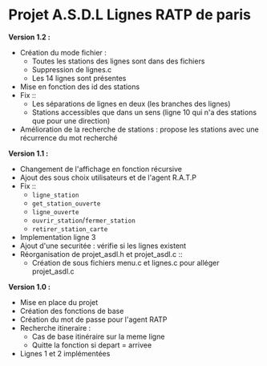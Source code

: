 Projet A.S.D.L Lignes RATP de paris
===================

**Version 1.2 :**

* Création du mode fichier :
	* Toutes les stations des lignes sont dans des fichiers
	* Suppression de lignes.c
	* Les 14 lignes sont présentes
* Mise en fonction des id des stations
* Fix ::
	* Les séparations de lignes en deux (les branches des lignes)
	* Stations accessibles que dans un sens (ligne 10 qui n'a des stations que pour une direction)
* Amélioration de la recherche de stations : propose les stations avec une récurrence du mot recherché

**Version 1.1 :**

* Changement de l'affichage en fonction récursive
* Ajout des sous choix utilisateurs et de l'agent R.A.T.P
* Fix ::
	* `ligne_station`
	* `get_station_ouverte`
	* `ligne_ouverte`
	* `ouvrir_station`/`fermer_station`
	* `retirer_station_carte`
* Implementation ligne 3
* Ajout d'une securitée : vérifie si les lignes existent
* Réorganisation de projet_asdl.h et projet_asdl.c ::
	* Création de sous fichiers menu.c et lignes.c pour alléger projet_asdl.c

**Version 1.0 :**

* Mise en place du projet
* Création des fonctions de base
* Création du mot de passe pour l'agent RATP
* Recherche itineraire :
	* Cas de base itinéraire sur la meme ligne
	* Quitte la fonction si depart = arrivee
* Lignes 1 et 2 implémentées
